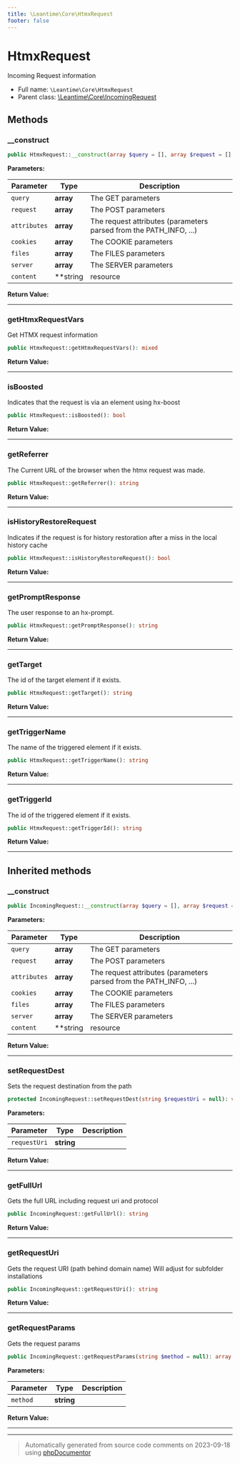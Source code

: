 ```yaml
---
title: \Leantime\Core\HtmxRequest
footer: false
---
```


# HtmxRequest

Incoming Request information



* Full name: `\Leantime\Core\HtmxRequest`
* Parent class: [\Leantime\Core\IncomingRequest](technical/IncomingRequest.md)



## Methods

### __construct



```php
public HtmxRequest::__construct(array $query = [], array $request = [], array $attributes = [], array $cookies = [], array $files = [], array $server = [], string|resource|null $content = null): mixed
```








**Parameters:**

| Parameter | Type | Description |
|-----------|------|-------------|
| `query` | **array** | The GET parameters |
| `request` | **array** | The POST parameters |
| `attributes` | **array** | The request attributes (parameters parsed from the PATH_INFO, ...) |
| `cookies` | **array** | The COOKIE parameters |
| `files` | **array** | The FILES parameters |
| `server` | **array** | The SERVER parameters |
| `content` | **string|resource|null** | The raw body data |


**Return Value:**





---
### getHtmxRequestVars

Get HTMX request information

```php
public HtmxRequest::getHtmxRequestVars(): mixed
```









**Return Value:**





---
### isBoosted

Indicates that the request is via an element using hx-boost

```php
public HtmxRequest::isBoosted(): bool
```









**Return Value:**





---
### getReferrer

The Current URL of the browser when the htmx request was made.

```php
public HtmxRequest::getReferrer(): string
```









**Return Value:**





---
### isHistoryRestoreRequest

Indicates if the request is for history restoration after a miss in the local history cache

```php
public HtmxRequest::isHistoryRestoreRequest(): bool
```









**Return Value:**





---
### getPromptResponse

The user response to an hx-prompt.

```php
public HtmxRequest::getPromptResponse(): string
```









**Return Value:**





---
### getTarget

The id of the target element if it exists.

```php
public HtmxRequest::getTarget(): string
```









**Return Value:**





---
### getTriggerName

The name of the triggered element if it exists.

```php
public HtmxRequest::getTriggerName(): string
```









**Return Value:**





---
### getTriggerId

The id of the triggered element if it exists.

```php
public HtmxRequest::getTriggerId(): string
```









**Return Value:**





---


## Inherited methods

### __construct



```php
public IncomingRequest::__construct(array $query = [], array $request = [], array $attributes = [], array $cookies = [], array $files = [], array $server = [], string|resource|null $content = null): mixed
```








**Parameters:**

| Parameter | Type | Description |
|-----------|------|-------------|
| `query` | **array** | The GET parameters |
| `request` | **array** | The POST parameters |
| `attributes` | **array** | The request attributes (parameters parsed from the PATH_INFO, ...) |
| `cookies` | **array** | The COOKIE parameters |
| `files` | **array** | The FILES parameters |
| `server` | **array** | The SERVER parameters |
| `content` | **string|resource|null** | The raw body data |


**Return Value:**





---
### setRequestDest

Sets the request destination from the path

```php
protected IncomingRequest::setRequestDest(string $requestUri = null): void
```








**Parameters:**

| Parameter | Type | Description |
|-----------|------|-------------|
| `requestUri` | **string** |  |


**Return Value:**





---
### getFullUrl

Gets the full URL including request uri and protocol

```php
public IncomingRequest::getFullUrl(): string
```









**Return Value:**





---
### getRequestUri

Gets the request URI (path behind domain name)
Will adjust for subfolder installations

```php
public IncomingRequest::getRequestUri(): string
```









**Return Value:**





---
### getRequestParams

Gets the request params

```php
public IncomingRequest::getRequestParams(string $method = null): array
```








**Parameters:**

| Parameter | Type | Description |
|-----------|------|-------------|
| `method` | **string** |  |


**Return Value:**





---


---
> Automatically generated from source code comments on 2023-09-18 using [phpDocumentor](http://www.phpdoc.org/)
